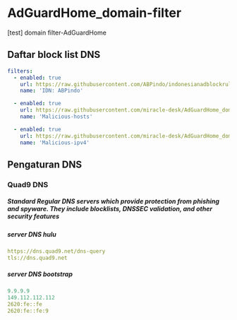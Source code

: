 # AdGuardHome_domain-filter
[test] domain filter-AdGuardHome
## Daftar block list DNS
```yml
filters:
  - enabled: true
    url: https://raw.githubusercontent.com/ABPindo/indonesianadblockrules/master/subscriptions/abpindo.txt
    name: 'IDN: ABPindo'

  - enabled: true
    url: https://raw.githubusercontent.com/miracle-desk/AdGuardHome_domain-filter/main/Malicious-hosts.txt
    name: 'Malicious-hosts'

  - enabled: true
    url: https://raw.githubusercontent.com/miracle-desk/AdGuardHome_domain-filter/main/Malicious-ipv4.txt
    name: 'Malicious-ipv4'
```
## Pengaturan DNS
### Quad9 DNS
##### Standard Regular DNS servers which provide protection from phishing and spyware. They include blocklists, DNSSEC validation, and other security features
##### server DNS hulu
```yml
https://dns.quad9.net/dns-query
tls://dns.quad9.net
```
##### server DNS bootstrap
```yml
9.9.9.9
149.112.112.112
2620:fe::fe
2620:fe::fe:9
```

